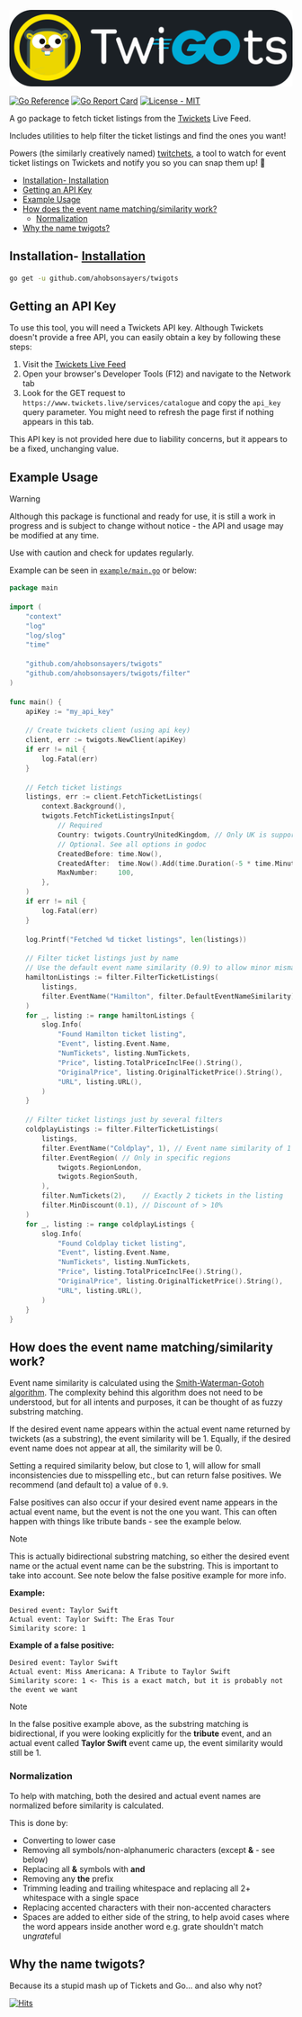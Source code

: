 ![twigots](assets/twigots.png)

[![Go Reference](https://pkg.go.dev/badge/github.com/ahobsonsayers/twigots.svg)](https://pkg.go.dev/github.com/ahobsonsayers/twigots)
[![Go Report
Card](https://goreportcard.com/badge/github.com/ahobsonsayers/twigots)](https://goreportcard.com/report/github.com/ahobsonsayers/twigots)
[![License - MIT](https://img.shields.io/badge/License-MIT-9C27B0)](LICENSE)

A go package to fetch ticket listings from the [Twickets](https://www.twickets.live) Live Feed.

Includes utilities to help filter the ticket listings and find the ones you want!

Powers (the similarly creatively named)
[twitchets](https://github.com/ahobsonsayers/twitchets), a tool to watch for event ticket listings on Twickets and notify you so you can snap them up! 🫰

- [Installation- Installation](#installation--installation)
- [Getting an API Key](#getting-an-api-key)
- [Example Usage](#example-usage)
- [How does the event name matching/similarity work?](#how-does-the-event-name-matchingsimilarity-work)
	- [Normalization](#normalization)
- [Why the name twigots?](#why-the-name-twigots)

## Installation- [Installation](#installation)

```bash
go get -u github.com/ahobsonsayers/twigots
```

## Getting an API Key

To use this tool, you will need a Twickets API key. Although Twickets doesn't provide a free API, you can easily obtain a key by following these steps:

1.  Visit the [Twickets Live Feed](https://www.twickets.live/app/catalog/browse)
2.  Open your browser's Developer Tools (F12) and navigate to the Network tab
3.  Look for the GET request to `https://www.twickets.live/services/catalogue` and copy the `api_key` query parameter. You might need to refresh the page first if nothing appears in this tab.

This API key is not provided here due to liability concerns, but it appears to be a fixed, unchanging value.

## Example Usage

> [!Warning]
> Although this package is functional and ready for use, it is still a work in progress and is subject to change without notice - the API and usage may be modified at any time.
>
> Use with caution and check for updates regularly.

Example can be seen in [`example/main.go`](example/main.go) or below:

```go
package main

import (
	"context"
	"log"
	"log/slog"
	"time"

	"github.com/ahobsonsayers/twigots"
	"github.com/ahobsonsayers/twigots/filter"
)

func main() {
	apiKey := "my_api_key"

	// Create twickets client (using api key)
	client, err := twigots.NewClient(apiKey)
	if err != nil {
		log.Fatal(err)
	}

	// Fetch ticket listings
	listings, err := client.FetchTicketListings(
		context.Background(),
		twigots.FetchTicketListingsInput{
			// Required
			Country: twigots.CountryUnitedKingdom, // Only UK is supported at the moment
			// Optional. See all options in godoc
			CreatedBefore: time.Now(),
			CreatedAfter:  time.Now().Add(time.Duration(-5 * time.Minute)), // 5 mins ago
			MaxNumber:     100,
		},
	)
	if err != nil {
		log.Fatal(err)
	}

	log.Printf("Fetched %d ticket listings", len(listings))

	// Filter ticket listings just by name
	// Use the default event name similarity (0.9) to allow minor mismatches
	hamiltonListings := filter.FilterTicketListings(
		listings,
		filter.EventName("Hamilton", filter.DefaultEventNameSimilarity),
	)
	for _, listing := range hamiltonListings {
		slog.Info(
			"Found Hamilton ticket listing",
			"Event", listing.Event.Name,
			"NumTickets", listing.NumTickets,
			"Price", listing.TotalPriceInclFee().String(),
			"OriginalPrice", listing.OriginalTicketPrice().String(),
			"URL", listing.URL(),
		)
	}

	// Filter ticket listings just by several filters
	coldplayListings := filter.FilterTicketListings(
		listings,
		filter.EventName("Coldplay", 1), // Event name similarity of 1 - exact match only
		filter.EventRegion( // Only in specific regions
			twigots.RegionLondon,
			twigots.RegionSouth,
		),
		filter.NumTickets(2),    // Exactly 2 tickets in the listing
		filter.MinDiscount(0.1), // Discount of > 10%
	)
	for _, listing := range coldplayListings {
		slog.Info(
			"Found Coldplay ticket listing",
			"Event", listing.Event.Name,
			"NumTickets", listing.NumTickets,
			"Price", listing.TotalPriceInclFee().String(),
			"OriginalPrice", listing.OriginalTicketPrice().String(),
			"URL", listing.URL(),
		)
	}
}
```

## How does the event name matching/similarity work?

Event name similarity is calculated using the [Smith-Waterman-Gotoh algorithm](https://en.wikipedia.org/wiki/Smith%E2%80%93Waterman_algorithm). The complexity behind this algorithm does not need to be understood, but for all intents and purposes, it can be thought of as fuzzy substring matching.

If the desired event name appears within the actual event name returned by twickets (as a substring), the event similarity will be 1. Equally, if the desired event name does not appear at all, the similarity will be 0.

Setting a required similarity below, but close to 1, will allow for small inconsistencies due to misspelling etc., but can return false positives. We recommend (and default to) a value of `0.9`.

False positives can also occur if your desired event name appears in the actual event name, but the event is not the one you want. This can often happen with things like tribute bands - see the example below.

> [!NOTE]
> This is actually bidirectional substring matching, so either the desired event name or the actual event name can be the substring. This is important to take into account. See note below the false positive example for more info.

**Example:**

```
Desired event: Taylor Swift
Actual event: Taylor Swift: The Eras Tour
Similarity score: 1
```

**Example of a false positive:**

```
Desired event: Taylor Swift
Actual event: Miss Americana: A Tribute to Taylor Swift
Similarity score: 1 <- This is a exact match, but it is probably not the event we want
```

> [!NOTE]
> In the false positive example above, as the substring matching is bidirectional, if you were looking explicitly for the **tribute** event, and an actual event called **Taylor Swift** event came up, the event similarity would still be 1.

### Normalization

To help with matching, both the desired and actual event names are normalized before similarity is calculated.

This is done by:

- Converting to lower case
- Removing all symbols/non-alphanumeric characters (except **&** - see below)
- Replacing all **&** symbols with **and**
- Removing any **the** prefix
- Trimming leading and trailing whitespace and replacing all 2+ whitespace with a single space
- Replacing accented characters with their non-accented characters
- Spaces are added to either side of the string, to help avoid cases where the word appears inside another word e.g. grate shouldn't match un*grate*ful

## Why the name twigots?

Because its a stupid mash up of Tickets and Go... and also why not?

[![Hits](https://hits.sh/github.com/ahobsonsayers/twigots.svg?view=today-total&label=Visitors%20Day%20%2F%20Total)](https://hits.sh/github.com/ahobsonsayers/twigots/)
